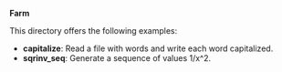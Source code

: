 **Farm**

This directory offers the following examples:

  * **capitalize**: Read a file with words and write each word capitalized.
  * **sqrinv_seq**: Generate a sequence of values 1/x^2.
